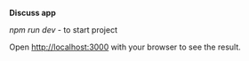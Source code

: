 **Discuss app**

_npm run dev_ - to start project

Open [http://localhost:3000](http://localhost:3000) with your browser to see the result.
